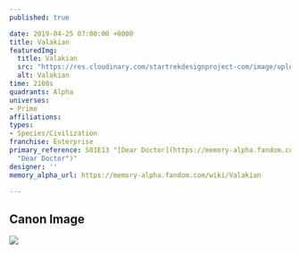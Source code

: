 ```yaml
---
published: true

date: 2019-04-25 07:00:00 +0000
title: Valakian
featuredImg:
  title: Valakian
  src: "https://res.cloudinary.com/startrekdesignproject-com/image/upload/v1556218675/Valakian.png"
  alt: Valakian
time: 2100s
quadrants: Alpha
universes:
- Prime
affiliations:
types:
- Species/Civilization
franchise: Enterprise
primary_reference: S01E13 "[Dear Doctor](https://memory-alpha.fandom.com/wiki/Dear_Doctor
  "Dear Doctor")"
designer: ''
memory_alpha_url: https://memory-alpha.fandom.com/wiki/Valakian

---
```

## Canon Image

![](https://res.cloudinary.com/startrekdesignproject-com/image/upload/v1556218675/Valakian1.jpg)